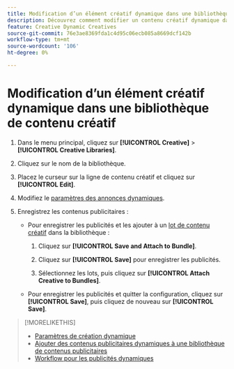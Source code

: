 ```yaml
---
title: Modification d’un élément créatif dynamique dans une bibliothèque de contenu créatif
description: Découvrez comment modifier un contenu créatif dynamique dans une bibliothèque de contenu créatif.
feature: Creative Dynamic Creatives
source-git-commit: 76e3ae8369fda1c4d95c06ecb085a8669dcf142b
workflow-type: tm+mt
source-wordcount: '106'
ht-degree: 0%

---
```


# Modification d’un élément créatif dynamique dans une bibliothèque de contenu créatif

1. Dans le menu principal, cliquez sur **[!UICONTROL Creative]** > **[!UICONTROL Creative Libraries]**.

1. Cliquez sur le nom de la bibliothèque.

1. Placez le curseur sur la ligne de contenu créatif et cliquez sur **[!UICONTROL Edit]**.

1. Modifiez le [paramètres des annonces dynamiques](creative-settings-dynamic.md).

1. Enregistrez les contenus publicitaires :

   * Pour enregistrer les publicités et les ajouter à un [lot de contenu créatif](bundle-manage.md) dans la bibliothèque :

      1. Cliquez sur **[!UICONTROL Save and Attach to Bundle]**.

      1. Cliquez sur **[!UICONTROL Save]** pour enregistrer les publicités.

      1. Sélectionnez les lots, puis cliquez sur **[!UICONTROL Attach Creative to Bundles]**.

   * Pour enregistrer les publicités et quitter la configuration, cliquez sur **[!UICONTROL Save]**, puis cliquez de nouveau sur **[!UICONTROL Save]**.

>[!MORELIKETHIS]
>
>* [ Paramètres de création dynamique ](creative-settings-dynamic.md)
>* [Ajouter des contenus publicitaires dynamiques à une bibliothèque de contenus publicitaires](creative-add-dynamic.md)
>* [Workflow pour les publicités dynamiques](/help/creative/introduction/workflow-dynamic-ads.md)

